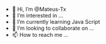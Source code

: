 - 👋 Hi, I’m @Mateus-Tx
- 👀 I’m interested in ...
- 🌱 I’m currently learning Java Script
- 💞️ I’m looking to collaborate on ...
- 📫 How to reach me ...

<!---
Mateus-Tx/Mateus-Tx is a ✨ special ✨ repository because its `README.md` (this file) appears on your GitHub profile.
You can click the Preview link to take a look at your changes.
--->
